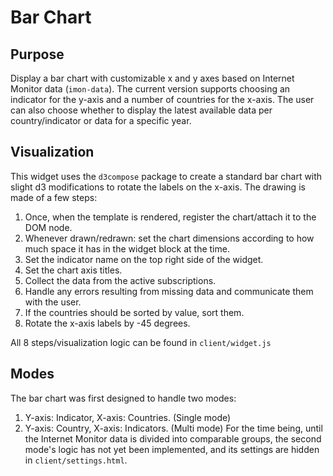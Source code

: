Bar Chart
=========

Purpose
-------
Display a bar chart with customizable x and y axes based on Internet Monitor data (`imon-data`). The current version supports choosing an indicator for the y-axis and a number of countries for the x-axis. The user can also choose whether to display the latest available data per country/indicator or data for a specific year.

Visualization
-------------
This widget uses the `d3compose` package to create a standard bar chart with slight d3 modifications to rotate the labels on the x-axis. The drawing is made of a few steps:

1. Once, when the template is rendered, register the chart/attach it to the DOM node.
2. Whenever drawn/redrawn: set the chart dimensions according to how much space it has in the widget block at the time.
3. Set the indicator name on the top right side of the widget.
4. Set the chart axis titles.
5. Collect the data from the active subscriptions.
6. Handle any errors resulting from missing data and communicate them with the user.
7. If the countries should be sorted by value, sort them.
8. Rotate the x-axis labels by -45 degrees.

All 8 steps/visualization logic can be found in `client/widget.js`

Modes
-----
The bar chart was first designed to handle two modes:
1. Y-axis: Indicator, X-axis: Countries. (Single mode)
2. Y-axis: Country, X-axis: Indicators. (Multi mode)
For the time being, until the Internet Monitor data is divided into comparable groups, the second mode's logic has not yet been implemented, and its settings are hidden in `client/settings.html`.

